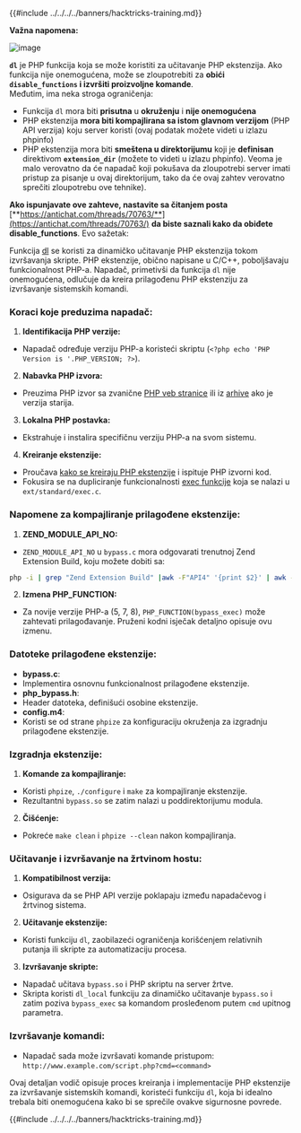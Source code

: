 {{#include ../../../../banners/hacktricks-training.md}}

**Važna napomena:**

![image](https://user-images.githubusercontent.com/84577967/174675487-a4c4ca06-194f-4725-85af-231a2f35d56c.png)

**`dl`** je PHP funkcija koja se može koristiti za učitavanje PHP ekstenzija. Ako funkcija nije onemogućena, može se zloupotrebiti za **obići `disable_functions` i izvršiti proizvoljne komande**.\
Međutim, ima neka stroga ograničenja:

- Funkcija `dl` mora biti **prisutna** u **okruženju** i **nije onemogućena**
- PHP ekstenzija **mora biti kompajlirana sa istom glavnom verzijom** (PHP API verzija) koju server koristi (ovaj podatak možete videti u izlazu phpinfo)
- PHP ekstenzija mora biti **smeštena u direktorijumu** koji je **definisan** direktivom **`extension_dir`** (možete to videti u izlazu phpinfo). Veoma je malo verovatno da će napadač koji pokušava da zloupotrebi server imati pristup za pisanje u ovaj direktorijum, tako da će ovaj zahtev verovatno sprečiti zloupotrebu ove tehnike).

**Ako ispunjavate ove zahteve, nastavite sa čitanjem posta** [**https://antichat.com/threads/70763/**](https://antichat.com/threads/70763/) **da biste saznali kako da obiđete disable_functions**. Evo sažetak:

Funkcija [dl](http://www.php.net/manual/en/function.dl.php) se koristi za dinamičko učitavanje PHP ekstenzija tokom izvršavanja skripte. PHP ekstenzije, obično napisane u C/C++, poboljšavaju funkcionalnost PHP-a. Napadač, primetivši da funkcija `dl` nije onemogućena, odlučuje da kreira prilagođenu PHP ekstenziju za izvršavanje sistemskih komandi.

### Koraci koje preduzima napadač:

1. **Identifikacija PHP verzije:**

- Napadač određuje verziju PHP-a koristeći skriptu (`<?php echo 'PHP Version is '.PHP_VERSION; ?>`).

2. **Nabavka PHP izvora:**

- Preuzima PHP izvor sa zvanične [PHP veb stranice](http://www.php.net/downloads.php) ili iz [arhive](http://museum.php.net) ako je verzija starija.

3. **Lokalna PHP postavka:**

- Ekstrahuje i instalira specifičnu verziju PHP-a na svom sistemu.

4. **Kreiranje ekstenzije:**
- Proučava [kako se kreiraju PHP ekstenzije](http://www.php.net/manual/en/zend.creating.php) i ispituje PHP izvorni kod.
- Fokusira se na dupliciranje funkcionalnosti [exec funkcije](http://www.php.net/manual/en/function.exec.php) koja se nalazi u `ext/standard/exec.c`.

### Napomene za kompajliranje prilagođene ekstenzije:

1. **ZEND_MODULE_API_NO:**

- `ZEND_MODULE_API_NO` u `bypass.c` mora odgovarati trenutnoj Zend Extension Build, koju možete dobiti sa:
```bash
php -i | grep "Zend Extension Build" |awk -F"API4" '{print $2}' | awk -F"," '{print $1}'
```

2. **Izmena PHP_FUNCTION:**
- Za novije verzije PHP-a (5, 7, 8), `PHP_FUNCTION(bypass_exec)` može zahtevati prilagođavanje. Pruženi kodni isječak detaljno opisuje ovu izmenu.

### Datoteke prilagođene ekstenzije:

- **bypass.c**:
- Implementira osnovnu funkcionalnost prilagođene ekstenzije.
- **php_bypass.h**:
- Header datoteka, definišući osobine ekstenzije.
- **config.m4**:
- Koristi se od strane `phpize` za konfiguraciju okruženja za izgradnju prilagođene ekstenzije.

### Izgradnja ekstenzije:

1. **Komande za kompajliranje:**

- Koristi `phpize`, `./configure` i `make` za kompajliranje ekstenzije.
- Rezultantni `bypass.so` se zatim nalazi u poddirektorijumu modula.

2. **Čišćenje:**
- Pokreće `make clean` i `phpize --clean` nakon kompajliranja.

### Učitavanje i izvršavanje na žrtvinom hostu:

1. **Kompatibilnost verzija:**

- Osigurava da se PHP API verzije poklapaju između napadačevog i žrtvinog sistema.

2. **Učitavanje ekstenzije:**

- Koristi funkciju `dl`, zaobilazeći ograničenja korišćenjem relativnih putanja ili skripte za automatizaciju procesa.

3. **Izvršavanje skripte:**
- Napadač učitava `bypass.so` i PHP skriptu na server žrtve.
- Skripta koristi `dl_local` funkciju za dinamičko učitavanje `bypass.so` i zatim poziva `bypass_exec` sa komandom prosleđenom putem `cmd` upitnog parametra.

### Izvršavanje komandi:

- Napadač sada može izvršavati komande pristupom: `http://www.example.com/script.php?cmd=<command>`

Ovaj detaljan vodič opisuje proces kreiranja i implementacije PHP ekstenzije za izvršavanje sistemskih komandi, koristeći funkciju `dl`, koja bi idealno trebala biti onemogućena kako bi se sprečile ovakve sigurnosne povrede.

{{#include ../../../../banners/hacktricks-training.md}}
